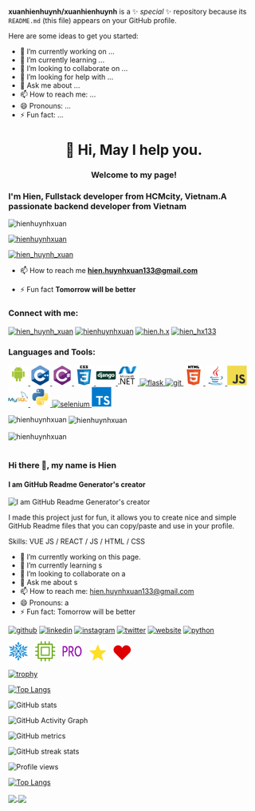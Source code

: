
**xuanhienhuynh/xuanhienhuynh** is a ✨ _special_ ✨ repository because its `README.md` (this file) appears on your GitHub profile.

Here are some ideas to get you started:

- 🔭 I’m currently working on ...
- 🌱 I’m currently learning ...
- 👯 I’m looking to collaborate on ...
- 🤔 I’m looking for help with ...
- 💬 Ask me about ...
- 📫 How to reach me: ...
- 😄 Pronouns: ...
- ⚡ Fun fact: ...



#

<h1 align="center">👋 Hi, May I help you.</h1>
<h3 align="center">Welcome to my page!</h3>
<h3>I'm Hien, Fullstack developer from  HCMcity, Vietnam.A passionate backend developer from Vietnam</h3>

<p align="left"> <img src="https://komarev.com/ghpvc/?username=hienhuynhxuan&label=Profile%20views&color=0e75b6&style=flat" alt="hienhuynhxuan" /> </p>

<p align="left"> <a href="https://github.com/ryo-ma/github-profile-trophy"><img src="https://github-profile-trophy.vercel.app/?username=hienhuynhxuan" alt="hienhuynhxuan" /></a> </p>

<p align="left"> <a href="https://twitter.com/hien_huynh_xuan" target="blank"><img src="https://img.shields.io/twitter/follow/hien_huynh_xuan?logo=twitter&style=for-the-badge" alt="hien_huynh_xuan" /></a> </p>

- 📫 How to reach me **hien.huynhxuan133@gmail.com**

- ⚡ Fun fact **Tomorrow will be better**

<h3 align="left">Connect with me:</h3>
<p align="left">
<a href="https://twitter.com/hien_huynh_xuan" target="blank"><img align="center" src="https://cdn.jsdelivr.net/npm/simple-icons@3.0.1/icons/twitter.svg" alt="hien_huynh_xuan" height="30" width="40" /></a>
<a href="https://linkedin.com/in/hienhuynhxuan" target="blank"><img align="center" src="https://cdn.jsdelivr.net/npm/simple-icons@3.0.1/icons/linkedin.svg" alt="hienhuynhxuan" height="30" width="40" /></a>
<a href="https://instagram.com/hien.h.x" target="blank"><img align="center" src="https://cdn.jsdelivr.net/npm/simple-icons@3.0.1/icons/instagram.svg" alt="hien.h.x" height="30" width="40" /></a>
<a href="https://www.hackerrank.com/hien_hx133" target="blank"><img align="center" src="https://cdn.jsdelivr.net/npm/simple-icons@3.0.1/icons/hackerrank.svg" alt="hien_hx133" height="30" width="40" /></a>
</p>

<h3 align="left">Languages and Tools:</h3>
<p align="left"> <a href="https://developer.android.com" target="_blank"> <img src="https://raw.githubusercontent.com/devicons/devicon/master/icons/android/android-original-wordmark.svg" alt="android" width="40" height="40"/> </a> <a href="https://www.w3schools.com/cpp/" target="_blank"> <img src="https://raw.githubusercontent.com/devicons/devicon/master/icons/cplusplus/cplusplus-original.svg" alt="cplusplus" width="40" height="40"/> </a> <a href="https://www.w3schools.com/cs/" target="_blank"> <img src="https://raw.githubusercontent.com/devicons/devicon/master/icons/csharp/csharp-original.svg" alt="csharp" width="40" height="40"/> </a> <a href="https://www.w3schools.com/css/" target="_blank"> <img src="https://raw.githubusercontent.com/devicons/devicon/master/icons/css3/css3-original-wordmark.svg" alt="css3" width="40" height="40"/> </a> <a href="https://www.djangoproject.com/" target="_blank"> <img src="https://raw.githubusercontent.com/devicons/devicon/master/icons/django/django-original.svg" alt="django" width="40" height="40"/> </a> <a href="https://dotnet.microsoft.com/" target="_blank"> <img src="https://raw.githubusercontent.com/devicons/devicon/master/icons/dot-net/dot-net-original-wordmark.svg" alt="dotnet" width="40" height="40"/> </a> <a href="https://flask.palletsprojects.com/" target="_blank"> <img src="https://www.vectorlogo.zone/logos/pocoo_flask/pocoo_flask-icon.svg" alt="flask" width="40" height="40"/> </a> <a href="https://git-scm.com/" target="_blank"> <img src="https://www.vectorlogo.zone/logos/git-scm/git-scm-icon.svg" alt="git" width="40" height="40"/> </a> <a href="https://www.w3.org/html/" target="_blank"> <img src="https://raw.githubusercontent.com/devicons/devicon/master/icons/html5/html5-original-wordmark.svg" alt="html5" width="40" height="40"/> </a> <a href="https://www.java.com" target="_blank"> <img src="https://raw.githubusercontent.com/devicons/devicon/master/icons/java/java-original.svg" alt="java" width="40" height="40"/> </a> <a href="https://developer.mozilla.org/en-US/docs/Web/JavaScript" target="_blank"> <img src="https://raw.githubusercontent.com/devicons/devicon/master/icons/javascript/javascript-original.svg" alt="javascript" width="40" height="40"/> </a> <a href="https://www.mysql.com/" target="_blank"> <img src="https://raw.githubusercontent.com/devicons/devicon/master/icons/mysql/mysql-original-wordmark.svg" alt="mysql" width="40" height="40"/> </a> <a href="https://www.python.org" target="_blank"> <img src="https://raw.githubusercontent.com/devicons/devicon/master/icons/python/python-original.svg" alt="python" width="40" height="40"/> </a> <a href="https://www.selenium.dev" target="_blank"> <img src="https://raw.githubusercontent.com/detain/svg-logos/780f25886640cef088af994181646db2f6b1a3f8/svg/selenium-logo.svg" alt="selenium" width="40" height="40"/> </a> <a href="https://www.typescriptlang.org/" target="_blank"> <img src="https://raw.githubusercontent.com/devicons/devicon/master/icons/typescript/typescript-original.svg" alt="typescript" width="40" height="40"/> </a> </p>

<p><img align="left" src="https://github-readme-stats.vercel.app/api/top-langs?username=hienhuynhxuan&show_icons=true&locale=en&layout=compact" alt="hienhuynhxuan" /></p>

<p>&nbsp;<img align="center" src="https://github-readme-stats.vercel.app/api?username=hienhuynhxuan&show_icons=true&locale=en" alt="hienhuynhxuan" /></p>

<p><img align="center" src="https://github-readme-streak-stats.herokuapp.com/?user=hienhuynhxuan&" alt="hienhuynhxuan" /></p>





#



#

### Hi there 👋, my name is Hien
#### I am GitHub Readme Generator's creator
![I am GitHub Readme Generator's creator](https://arturssmirnovs.github.io/github-profile-readme-generator/images/banner.png)

I made this project just for fun, it allows you to create nice and simple GitHub Readme files that you can copy/paste and use in your profile.

Skills: VUE JS / REACT / JS / HTML / CSS

- 🔭 I’m currently working on this page. 
- 🌱 I’m currently learning s 
- 👯 I’m looking to collaborate on a 
- 💬 Ask me about s 
- 📫 How to reach me: hien.huynhxuan133@gmail.com 
- 😄 Pronouns: a 
- ⚡ Fun fact: Tomorrow will be better 


[<img src='https://cdn.jsdelivr.net/npm/simple-icons@3.0.1/icons/github.svg' alt='github' height='40'>](https://github.com/hienhuynhxuan)  [<img src='https://cdn.jsdelivr.net/npm/simple-icons@3.0.1/icons/linkedin.svg' alt='linkedin' height='40'>](https://www.linkedin.com/in/hienhuynhxuan/)  [<img src='https://cdn.jsdelivr.net/npm/simple-icons@3.0.1/icons/instagram.svg' alt='instagram' height='40'>](https://www.instagram.com/hien.h.x/)  [<img src='https://cdn.jsdelivr.net/npm/simple-icons@3.0.1/icons/twitter.svg' alt='twitter' height='40'>](https://twitter.com/hien_huynh_xuan)  [<img src='https://cdn.jsdelivr.net/npm/simple-icons@3.0.1/icons/icloud.svg' alt='website' height='40'>](http://hienhuynh.pythonanywhere.com/)  [<img src='https://cdn.jsdelivr.net/npm/simple-icons@3.0.1/icons/python.svg' alt='python' height='40'>](http://hienhuynh.pythonanywhere.com/)  

<a href='https://archiveprogram.github.com/'><img src='https://raw.githubusercontent.com/acervenky/animated-github-badges/master/assets/acbadge.gif' width='40' height='40'></a> <a href='https://docs.github.com/en/developers'><img src='https://raw.githubusercontent.com/acervenky/animated-github-badges/master/assets/devbadge.gif' width='40' height='40'></a> <a href='https://github.com/pricing'><img src='https://raw.githubusercontent.com/acervenky/animated-github-badges/master/assets/pro.gif' width='40' height='40'></a> <a href='https://stars.github.com/'><img src='https://raw.githubusercontent.com/acervenky/animated-github-badges/master/assets/starbadge.gif' width='35' height='35'></a> <a href='https://docs.github.com/en/github/supporting-the-open-source-community-with-github-sponsors'><img src='https://raw.githubusercontent.com/acervenky/animated-github-badges/master/assets/sponsorbadge.gif' width='35' height='35'></a> 

[![trophy](https://github-profile-trophy.vercel.app/?username=hienhuynhxuan)](https://github.com/ryo-ma/github-profile-trophy)

[![Top Langs](https://github-readme-stats.vercel.app/api/top-langs/?username=hienhuynhxuan)](https://github.com/anuraghazra/github-readme-stats)

![GitHub stats](https://github-readme-stats.vercel.app/api?username=hienhuynhxuan&show_icons=true&count_private=true)  

![GitHub Activity Graph](https://activity-graph.herokuapp.com/graph?username=hienhuynhxuan)  

![GitHub metrics](https://metrics.lecoq.io/hienhuynhxuan)  

![GitHub streak stats](https://github-readme-streak-stats.herokuapp.com/?user=hienhuynhxuan)  

![Profile views](https://gpvc.arturio.dev/hienhuynhxuan)  










[![Top Langs](https://github-readme-stats.vercel.app/api/top-langs/?username=hienhuynhxuan&langs_count=8)](https://github.com/hienhuynhxuan/github-readme-stats)

<a href="https://github.com/anuraghazra/github-readme-stats">
  <img align="center" src="https://github-readme-stats.vercel.app/api/pin/?username=anuraghazra&repo=github-readme-stats" />
</a>
<a href="https://github.com/anuraghazra/convoychat">
  <img align="center" src="https://github-readme-stats.vercel.app/api/pin/?username=anuraghazra&repo=convoychat" />
</a>

